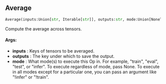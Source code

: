 ## Average
```python
Average(inputs:Union[str, Iterable[str]], outputs:str, mode:Union[NoneType, str, Iterable[str]]=None) -> None
```
Compute the average across tensors.


#### Args:

* **inputs** :  Keys of tensors to be averaged.
* **outputs** :  The key under which to save the output.
* **mode** :  What mode(s) to execute this Op in. For example, "train", "eval", "test", or "infer". To execute        regardless of mode, pass None. To execute in all modes except for a particular one, you can pass an argument        like "!infer" or "!train".